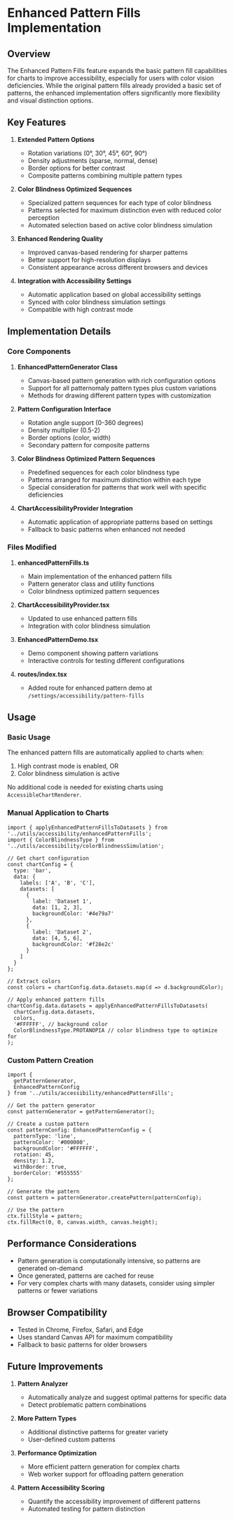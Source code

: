 # Enhanced Pattern Fills Implementation

## Overview

The Enhanced Pattern Fills feature expands the basic pattern fill capabilities for charts to improve accessibility, especially for users with color vision deficiencies. While the original pattern fills already provided a basic set of patterns, the enhanced implementation offers significantly more flexibility and visual distinction options.

## Key Features

1. **Extended Pattern Options**
   - Rotation variations (0°, 30°, 45°, 60°, 90°)
   - Density adjustments (sparse, normal, dense)
   - Border options for better contrast
   - Composite patterns combining multiple pattern types

2. **Color Blindness Optimized Sequences**
   - Specialized pattern sequences for each type of color blindness
   - Patterns selected for maximum distinction even with reduced color perception
   - Automated selection based on active color blindness simulation

3. **Enhanced Rendering Quality**
   - Improved canvas-based rendering for sharper patterns
   - Better support for high-resolution displays
   - Consistent appearance across different browsers and devices

4. **Integration with Accessibility Settings**
   - Automatic application based on global accessibility settings
   - Synced with color blindness simulation settings
   - Compatible with high contrast mode

## Implementation Details

### Core Components

1. **EnhancedPatternGenerator Class**
   - Canvas-based pattern generation with rich configuration options
   - Support for all patternomaly pattern types plus custom variations
   - Methods for drawing different pattern types with customization

2. **Pattern Configuration Interface**
   - Rotation angle support (0-360 degrees)
   - Density multiplier (0.5-2)
   - Border options (color, width)
   - Secondary pattern for composite patterns

3. **Color Blindness Optimized Pattern Sequences**
   - Predefined sequences for each color blindness type
   - Patterns arranged for maximum distinction within each type
   - Special consideration for patterns that work well with specific deficiencies

4. **ChartAccessibilityProvider Integration**
   - Automatic application of appropriate patterns based on settings
   - Fallback to basic patterns when enhanced not needed

### Files Modified

1. **enhancedPatternFills.ts**
   - Main implementation of the enhanced pattern fills
   - Pattern generator class and utility functions
   - Color blindness optimized pattern sequences

2. **ChartAccessibilityProvider.tsx**
   - Updated to use enhanced pattern fills
   - Integration with color blindness simulation

3. **EnhancedPatternDemo.tsx**
   - Demo component showing pattern variations
   - Interactive controls for testing different configurations

4. **routes/index.tsx**
   - Added route for enhanced pattern demo at `/settings/accessibility/pattern-fills`

## Usage

### Basic Usage

The enhanced pattern fills are automatically applied to charts when:
1. High contrast mode is enabled, OR
2. Color blindness simulation is active

No additional code is needed for existing charts using `AccessibleChartRenderer`.

### Manual Application to Charts

```tsx
import { applyEnhancedPatternFillsToDatasets } from '../utils/accessibility/enhancedPatternFills';
import { ColorBlindnessType } from '../utils/accessibility/colorBlindnessSimulation';

// Get chart configuration
const chartConfig = {
  type: 'bar',
  data: {
    labels: ['A', 'B', 'C'],
    datasets: [
      {
        label: 'Dataset 1',
        data: [1, 2, 3],
        backgroundColor: '#4e79a7'
      },
      {
        label: 'Dataset 2',
        data: [4, 5, 6],
        backgroundColor: '#f28e2c'
      }
    ]
  }
};

// Extract colors
const colors = chartConfig.data.datasets.map(d => d.backgroundColor);

// Apply enhanced pattern fills
chartConfig.data.datasets = applyEnhancedPatternFillsToDatasets(
  chartConfig.data.datasets,
  colors,
  '#FFFFFF', // background color
  ColorBlindnessType.PROTANOPIA // color blindness type to optimize for
);
```

### Custom Pattern Creation

```tsx
import { 
  getPatternGenerator, 
  EnhancedPatternConfig 
} from '../utils/accessibility/enhancedPatternFills';

// Get the pattern generator
const patternGenerator = getPatternGenerator();

// Create a custom pattern
const patternConfig: EnhancedPatternConfig = {
  patternType: 'line',
  patternColor: '#000000',
  backgroundColor: '#FFFFFF',
  rotation: 45,
  density: 1.2,
  withBorder: true,
  borderColor: '#555555'
};

// Generate the pattern
const pattern = patternGenerator.createPattern(patternConfig);

// Use the pattern
ctx.fillStyle = pattern;
ctx.fillRect(0, 0, canvas.width, canvas.height);
```

## Performance Considerations

- Pattern generation is computationally intensive, so patterns are generated on-demand
- Once generated, patterns are cached for reuse
- For very complex charts with many datasets, consider using simpler patterns or fewer variations

## Browser Compatibility

- Tested in Chrome, Firefox, Safari, and Edge
- Uses standard Canvas API for maximum compatibility
- Fallback to basic patterns for older browsers

## Future Improvements

1. **Pattern Analyzer**
   - Automatically analyze and suggest optimal patterns for specific data
   - Detect problematic pattern combinations

2. **More Pattern Types**
   - Additional distinctive patterns for greater variety
   - User-defined custom patterns

3. **Performance Optimization**
   - More efficient pattern generation for complex charts
   - Web worker support for offloading pattern generation

4. **Pattern Accessibility Scoring**
   - Quantify the accessibility improvement of different patterns
   - Automated testing for pattern distinction 